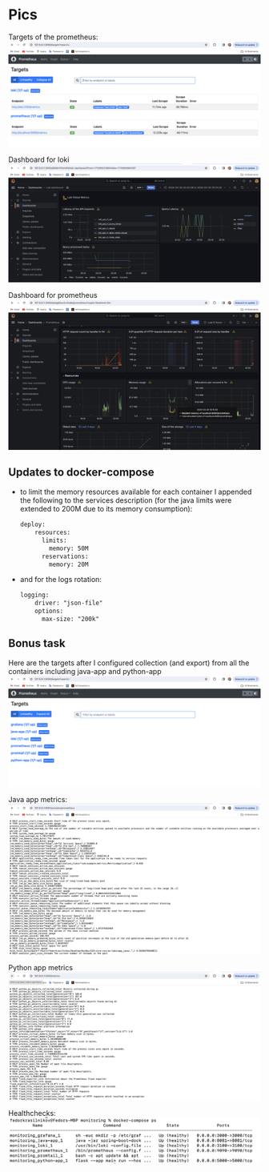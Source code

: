 # Pics 

Targets of the prometheus:
![targets](pics/prom-targets.png)

Dashboard for loki 
![loki](pics/loki-dash.png)


Dashboard for prometheus 
![prometheus](pics/prom-dash.png)

## Updates to docker-compose 
* to limit the memory resources available for each container I appended the following to the services description (for the java limits were extended to 200M due to its memory consumption): 
  ```
  deploy:
      resources:
        limits:
          memory: 50M
        reservations:
          memory: 20M
  ```
* and for the logs rotation: 
  ```
  logging:
      driver: "json-file"
      options: 
        max-size: "200k"
  ```

## Bonus task 
Here are the targets after I configured collection (and export) from all the containers including java-app and python-app 
![all-targets](pics/all-targets.png)

Java app metrics: 
![java](pics/java-app-metrics.png)

Python app metrics 
![python](pics/python-app-metrics.png)

Healthchecks: 
![health](pics/health.png)